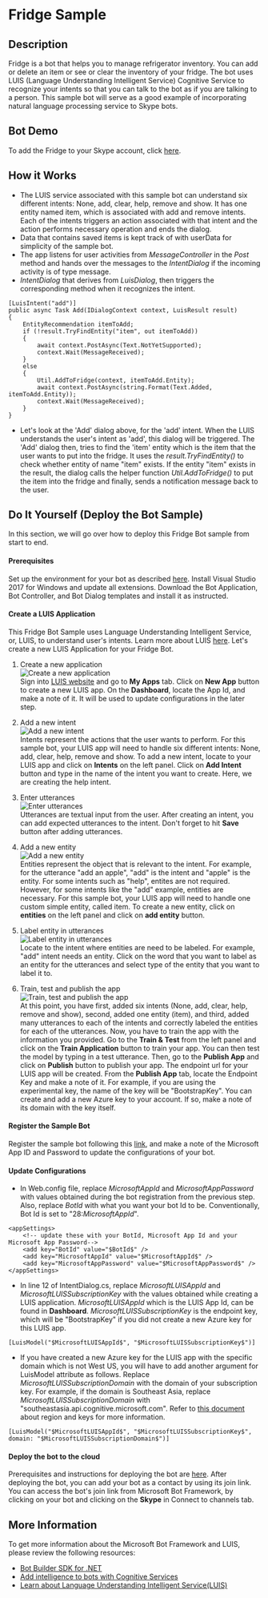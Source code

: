 # Fridge Sample

## Description
Fridge is a bot that helps you to manage refrigerator inventory. You can add or delete an item or see or clear the inventory of your fridge. The bot uses LUIS (Language Understanding Intelligent Service) Cognitive Service to recognize your intents so that you can talk to the bot as if you are talking to a person. This sample bot will serve as a good example of incorporating natural language processing service to Skype bots.

## Bot Demo
To add the Fridge to your Skype account, click [here](https://join.skype.com/bot/b99fd107-6b43-449c-bdd2-7552190c9978).

## How it Works
- The LUIS service associated with this sample bot can understand six different intents: None, add, clear, help, remove and show. It has one entity named item, which is associated with add and remove intents. Each of the intents triggers an action associated with that intent and the action performs necessary operation and ends the dialog.
- Data that contains saved items is kept track of with userData for simplicity of the sample bot.
- The app listens for user activities from *MessageController* in the *Post* method and hands over the messages to the *IntentDialog* if the incoming activity is of type message.
- *IntentDialog* that derives from *LuisDialog*, then triggers the corresponding method when it recognizes the intent.

```
[LuisIntent("add")]
public async Task Add(IDialogContext context, LuisResult result)
{
    EntityRecommendation itemToAdd;
    if (!result.TryFindEntity("item", out itemToAdd))
    {
        await context.PostAsync(Text.NotYetSupported);
        context.Wait(MessageReceived);
    }
    else
    {
        Util.AddToFridge(context, itemToAdd.Entity);
        await context.PostAsync(string.Format(Text.Added, itemToAdd.Entity));
        context.Wait(MessageReceived);
    }
}
```
- Let's look at the 'Add' dialog above, for the 'add' intent. When the LUIS understands the user's intent as 'add', this dialog will be triggered. The 'Add' dialog then, tries to find the 'item' entity which is the item that the user wants to put into the fridge. It uses the *result.TryFindEntity()* to check whether entity of name "item" exists. If the entity "item" exists in the result, the dialog calls the helper function *Util.AddToFridge()* to put the item into the fridge and finally, sends a notification message back to the user.

## Do It Yourself (Deploy the Bot Sample)
In this section, we will go over how to deploy this Fridge Bot sample from start to end.

#### Prerequisites
Set up the environment for your bot as described [here](https://docs.microsoft.com/en-us/bot-framework/dotnet/bot-builder-dotnet-quickstart). Install Visual Studio 2017 for Windows and update all extensions. Download the Bot Application, Bot Controller, and Bot Dialog templates and install it as instructed.

#### Create a LUIS Application
This Fridge Bot Sample uses Language Understanding Intelligent Service, or, LUIS, to understand user's intents. Learn more about LUIS [here](https://docs.microsoft.com/en-us/azure/cognitive-services/LUIS/Home). Let's create a new LUIS Application for your Fridge Bot.

1. Create a new application <br />
![Create a new application](images/LUIS_create_a_new_app.png) <br />
Sign into [LUIS website](https://www.luis.ai) and go to **My Apps** tab. Click on **New App** button to create a new LUIS app. On the **Dashboard**, locate the App Id, and make a note of it. It will be used to update configurations in the later step.

2. Add a new intent <br />
![Add a new intent](images/LUIS_add_intent.png) <br />
Intents represent the actions that the user wants to perform. For this sample bot, your LUIS app will need to handle six different intents: None, add, clear, help, remove and show. To add a new intent, locate to your LUIS app and click on **Intents** on the left panel. Click on **Add Intent** button and type in the name of the intent you want to create. Here, we are creating the help intent.

3. Enter utterances <br />
![Enter utterances](images/LUIS_add_utterances.png) <br />
Utterances are textual input from the user. After creating an intent, you can add expected utterances to the intent. Don't forget to hit **Save** button after adding utterances.

4. Add a new entity <br />
![Add a new entity](images/LUIS_add_entity.png) <br />
Entities represent the object that is relevant to the intent. For example, for the utterance "add an apple", "add" is the intent and "apple" is the entity. For some intents such as "help", entites are not required. However, for some intents like the "add" example, entities are necessary. For this sample bot, your LUIS app will need to handle one custom simple entity, called item. To create a new entity, click on **entities** on the left panel and click on **add entity** button.

5. Label entity in utterances <br />
![Label entity in utterances](images/LUIS_label_entity.png) <br />
Locate to the intent where entities are need to be labeled. For example, "add" intent needs an entity. Click on the word that you want to label as an entity for the utterances and select type of the entity that you want to label it to.

6. Train, test and publish the app <br />
![Train, test and publish the app](images/LUIS_train_and_test.png) <br />
At this point, you have first, added six intents (None, add, clear, help, remove and show), second, added one entity (item), and third, added many utterances to each of the intents and correctly labeled the entities for each of the utterances. Now, you have to train the app with the information you provided. Go to the **Train & Test** from the left panel and click on the **Train Application** button to train your app. You can then test the model by typing in a test utterance. Then, go to the **Publish App** and click on **Publish** button to publish your app. The endpoint url for your LUIS app will be created. From the **Publish App** tab, locate the Endpoint Key and make a note of it. For example, if you are using the experimental key, the name of the key will be "BootstrapKey". You can create and add a new Azure key to your account. If so, make a note of its domain with the key itself.

#### Register the Sample Bot
Register the sample bot following this [link](https://docs.microsoft.com/en-us/bot-framework/portal-register-bot), and make a note of the Microsoft App ID and Password to update the configurations of your bot.

#### Update Configurations
- In Web.config file, replace $MicrosoftAppId$ and $MicrosoftAppPassword$ with values obtained during the bot registration from the previous step. Also, replace $BotId$ with what you want your bot Id to be. Conventionally, Bot Id is set to "28:$MicrosoftAppId$".
```
<appSettings>
    <!-- update these with your BotId, Microsoft App Id and your Microsoft App Password-->
    <add key="BotId" value="$BotId$" />
    <add key="MicrosoftAppId" value="$MicrosoftAppId$" />
    <add key="MicrosoftAppPassword" value="$MicrosoftAppPassword$" />
</appSettings>
```
- In line 12 of IntentDialog.cs, replace $MicrosoftLUISAppId$ and $MicrosoftLUISSubscriptionKey$ with the values obtained while creating a LUIS application. $MicrosoftLUISAppId$ which is the LUIS App Id, can be found in **Dashboard**. $MicrosoftLUISSubscriptionKey$ is the endpoint key, which will be "BootstrapKey" if you did not create a new Azure key for this LUIS app.
```
[LuisModel("$MicrosoftLUISAppId$", "$MicrosoftLUISSubscriptionKey$")]
```
- If you have created a new Azure key for the LUIS app with the specific domain which is not West US, you will have to add another argument for LuisModel attribute as follows. Replace $MicrosoftLUISSubscriptionDomain$ with the domain of your subscription key. For example, if the domain is Southeast Asia, replace $MicrosoftLUISSubscriptionDomain$ with "southeastasia.api.cognitive.microsoft.com". Refer to [this document](https://docs.microsoft.com/en-us/bot-framework/dotnet/bot-builder-dotnet-luis-dialogs#regions-and-keys) about region and keys for more information.
```
[LuisModel("$MicrosoftLUISAppId$", "$MicrosoftLUISSubscriptionKey$", domain: "$MicrosoftLUISSubscriptionDomain$")]
```

#### Deploy the bot to the cloud
Prerequisites and instructions for deploying the bot are [here](https://docs.microsoft.com/en-us/bot-framework/deploy-bot-overview). After deploying the bot, you can add your bot as a contact by using its join link. You can access the bot's join link from Microsoft Bot Framework, by clicking on your bot and clicking on the **Skype** in Connect to channels tab.


## More Information
To get more information about the Microsoft Bot Framework and LUIS, please review the following resources:
- [Bot Builder SDK for .NET](https://docs.microsoft.com/en-us/bot-framework/dotnet/bot-builder-dotnet-overview)
- [Add intelligence to bots with Cognitive Services](https://docs.microsoft.com/en-us/bot-framework/cognitive-services-bot-intelligence-overview#language-understanding)
- [Learn about Language Understanding Intelligent Service(LUIS)](https://docs.microsoft.com/en-us/bot-framework/cognitive-services-bot-intelligence-overview#language-understanding) <br /> <br />
